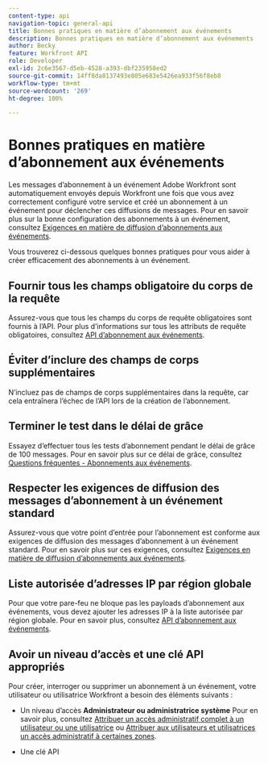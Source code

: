 ```yaml
---
content-type: api
navigation-topic: general-api
title: Bonnes pratiques en matière d’abonnement aux événements
description: Bonnes pratiques en matière d’abonnement aux événements
author: Becky
feature: Workfront API
role: Developer
exl-id: 2c6e3567-d5eb-4528-a393-dbf235958ed2
source-git-commit: 14ff8da8137493e805e683e5426ea933f56f8eb8
workflow-type: tm+mt
source-wordcount: '269'
ht-degree: 100%

---
```



# Bonnes pratiques en matière d’abonnement aux événements

Les messages d’abonnement à un événement Adobe Workfront sont automatiquement envoyés depuis Workfront une fois que vous avez correctement configuré votre service et créé un abonnement à un événement pour déclencher ces diffusions de messages. Pour en savoir plus sur la bonne configuration des abonnements à un événement, consultez [Exigences en matière de diffusion d’abonnements aux événements](../../wf-api/general/setup-event-sub-endpoint.md).


Vous trouverez ci-dessous quelques bonnes pratiques pour vous aider à créer efficacement des abonnements à un événement.

## Fournir tous les champs obligatoire du corps de la requête

Assurez-vous que tous les champs du corps de requête obligatoires sont fournis à l’API. Pour plus d’informations sur tous les attributs de requête obligatoires, consultez [API d’abonnement aux événements](../../wf-api/general/event-subs-api.md).

## Éviter d’inclure des champs de corps supplémentaires

N’incluez pas de champs de corps supplémentaires dans la requête, car cela entraînera l’échec de l’API lors de la création de l’abonnement.

## Terminer le test dans le délai de grâce

Essayez d’effectuer tous les tests d’abonnement pendant le délai de grâce de 100 messages. Pour en savoir plus sur ce délai de grâce, consultez [Questions fréquentes - Abonnements aux événements](../../wf-api/general/event-subs-faq.md).

## Respecter les exigences de diffusion des messages d’abonnement à un événement standard

Assurez-vous que votre point d’entrée pour l’abonnement est conforme aux exigences de diffusion des messages d’abonnement à un événement standard. Pour en savoir plus sur ces exigences, consultez [Exigences en matière de diffusion d’abonnements aux événements](../../wf-api/general/setup-event-sub-endpoint.md).

## Liste autorisée d’adresses IP par région globale

Pour que votre pare-feu ne bloque pas les payloads d’abonnement aux événements, vous devez ajouter les adresses IP à la liste autorisée par région globale. Pour en savoir plus, consultez [API d’abonnement aux événements](../../wf-api/general/event-subs-api.md).

## Avoir un niveau d’accès et une clé API appropriés

Pour créer, interroger ou supprimer un abonnement à un événement, votre utilisateur ou utilisatrice Workfront a besoin des éléments suivants :

* Un niveau d’accès **Administrateur ou administratrice système**
Pour en savoir plus, consultez [Attribuer un accès administratif complet à un utilisateur ou une utilisatrice](../../administration-and-setup/add-users/configure-and-grant-access/grant-a-user-full-administrative-access.md) ou [Attribuer aux utilisateurs et utilisatrices un accès administratif à certaines zones](../../administration-and-setup/add-users/configure-and-grant-access/grant-users-admin-access-certain-areas.md).

* Une clé API

  <!--
  <p data-mc-conditions="QuicksilverOrClassic.Draft mode">To learn more, see .</p>
  -->
